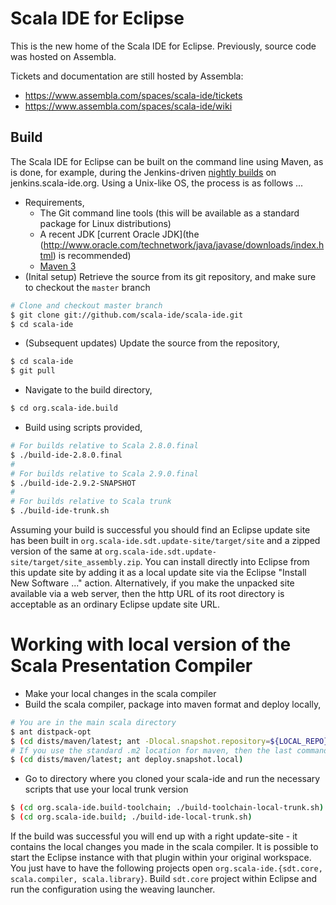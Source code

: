 Scala IDE for Eclipse
==============

This is the new home of the Scala IDE for Eclipse. Previously, source code was hosted on Assembla.

Tickets and documentation are still hosted by Assembla:

* https://www.assembla.com/spaces/scala-ide/tickets
* https://www.assembla.com/spaces/scala-ide/wiki


Build
-------

The Scala IDE for Eclipse can be built on the command line using Maven, as is done, for example, during the Jenkins-driven [nightly builds](http://jenkins.scala-ide.org) on jenkins.scala-ide.org. Using a Unix-like OS, the process is as follows ...

* Requirements,
    * The Git command line tools (this will be available as a standard package for Linux distributions)
    * A recent JDK [current Oracle JDK](the (http://www.oracle.com/technetwork/java/javase/downloads/index.html) is recommended)
    * [Maven 3](http://maven.apache.org/download.html)
* (Inital setup) Retrieve the source from its git repository, and make sure to checkout the `master` branch

```bash
# Clone and checkout master branch
$ git clone git://github.com/scala-ide/scala-ide.git
$ cd scala-ide
```

* (Subsequent updates) Update the source from the repository,

```bash
$ cd scala-ide
$ git pull
```

* Navigate to the build directory,

```bash
$ cd org.scala-ide.build
```

* Build using scripts provided,

```bash
# For builds relative to Scala 2.8.0.final
$ ./build-ide-2.8.0.final
#
# For builds relative to Scala 2.9.0.final
$ ./build-ide-2.9.2-SNAPSHOT
#
# For builds relative to Scala trunk
$ ./build-ide-trunk.sh
```

Assuming your build is successful you should find an Eclipse update site has been built in `org.scala-ide.sdt.update-site/target/site` and a zipped version of the same at `org.scala-ide.sdt.update-site/target/site_assembly.zip`. You can install directly into Eclipse from this update site by adding it as a local update site via the Eclipse "Install New Software ..." action. Alternatively, if you make the unpacked site available via a web server, then the http URL of its root directory is acceptable as an ordinary Eclipse update site URL.

Working with local version of the Scala Presentation Compiler
==========================

  * Make your local changes in the scala compiler 
  * Build the scala compiler, package into maven format and deploy locally,

```bash
# You are in the main scala directory
$ ant distpack-opt
$ (cd dists/maven/latest; ant -Dlocal.snapshot.repository=${LOCAL_REPO} -Dlocal.release.repository=${LOCAL_REPO} deploy.snapshot.local)
# If you use the standard .m2 location for maven, then the last command reduces to
$ (cd dists/maven/latest; ant deploy.snapshot.local)
```

  * Go to directory where you cloned your scala-ide and run the necessary scripts that use your local trunk version

```bash
$ (cd org.scala-ide.build-toolchain; ./build-toolchain-local-trunk.sh)
$ (cd org.scala-ide.build; ./build-ide-local-trunk.sh)
```

If the build was successful you will end up with a right update-site - it contains the local changes you made in the scala compiler. It is possible to start the Eclipse instance with that plugin within your original workspace. You just have to have the following projects open `org.scala-ide.{sdt.core, scala.compiler, scala.library}`. Build `sdt.core` project within Eclipse and run the configuration using the weaving launcher.